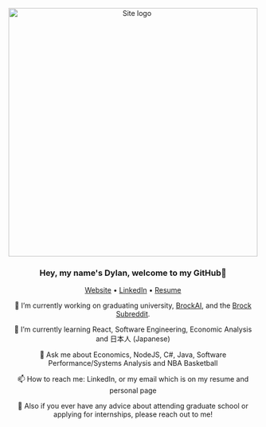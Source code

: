 <p align="center">
    <img alt="Site logo" src="https://i.imgur.com/lkvVlyp.jpg" width="500" />
</p>

<h3 align="center">Hey, my name's Dylan, welcome to my GitHub👋 </h3>
<p align="center">
  <a href="https://firefelix.github.io/dsouvage-homepage">Website</a> •
  <a href="https://www.linkedin.com/in/dylan-souvage/">LinkedIn</a> •
  <a href="https://www.cosc.brocku.ca/~ds16bz/resume/Dylan_Souvage_Resume.pdf">Resume</a>
</p>

<p align="center">
🔭 I’m currently working on graduating university, <a href="https://www.brockai.ca/">BrockAI</a>, and the <a href="https://www.reddit.com/r/brocku/">Brock Subreddit</a>.
</p>

<p align="center">
🌱 I’m currently learning React, Software Engineering, Economic Analysis and 日本人 (Japanese)
</p>

<p align="center">
💬 Ask me about Economics, NodeJS, C#, Java, Software Performance/Systems Analysis and NBA Basketball
</p>

<p align="center">
📫 How to reach me: LinkedIn, or my email which is on my resume and personal page
</p>

<p align="center">
🥽 Also if you ever have any advice about attending graduate school or applying for internships, please reach out to me! 
</p>
